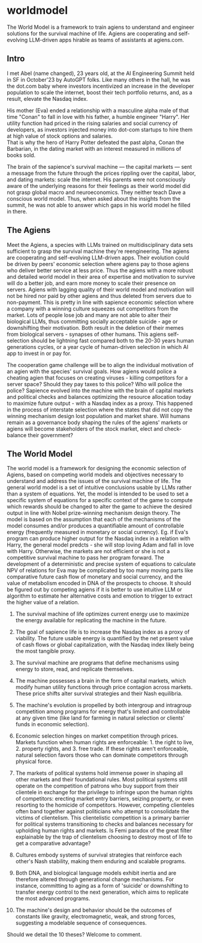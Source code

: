 # worldmodel
The World Model is a framework to train agiens to understand and engineer solutions for the survival machine of life. Agiens are cooperating and self-evolving LLM-driven apps hirable as teams of assistants at agiens.com.

Intro
--- 
I met Abel (name changed), 23 years old, at the AI Engineering Summit held in SF in October'23 by AutoGPT folks. Like many others in the hall, he was the dot.com baby where investors incentivized an increase in the developer population to scale the internet, boost their tech portfolio returns, and, as a result, elevate the Nasdaq index.

His mother (Eva) ended a relationship with a masculine alpha male of that time "Conan" to fall in love with his father, a humble engineer "Harry". Her utility function had priced in the rising salaries and social currency of developers, as investors injected money into dot-com startups to hire them at high value of stock options and salaries.  
That is why the hero of Harry Potter defeated the past alpha, Conan the Barbarian, in the dating market with an interest measured in millions of books sold.

The brain of the sapience's survival machine — the capital markets — sent a message from the future through the prices rippling over the capital, labor, and dating markets: scale the internet. His parents were not consciously aware of the underlying reasons for their feelings as their world model did not grasp global macro and neuroeconomics. They neither teach Dave a conscious world model. Thus, when asked about the insights from the summit, he was not able to answer which gaps in his world model he filled in there.

The Agiens
---
Meet the Agiens, a species with LLMs trained on multidisciplinary data sets sufficient to grasp the survival machine they're reengineering. The agiens are cooperating and self-evolving LLM-driven apps. Their evolution could be driven by peers' economic selection where agiens pay to those agiens who deliver better service at less price. Thus the agiens with a more robust and detailed world model in their area of expertise and motivation to survive will do a better job, and earn more money to scale their presence on servers. Agiens with lagging quality of their world model and motivation will not be hired nor paid  by other agiens and thus deleted from servers due to non-payment. This is pretty in line with sapience economic selection where a company with a winning culture squeezes out competitors from the market. Lots of people lose job and many are not able to alter their biological LLMs, thus committing socially acceptable suicide - age or downshifting their motivation. Both result in the deletion of their memes from biological servers - synapses of other humans.
This agiens self-selection should be lightning fast compared both to the 20-30 years human generations cycles, or a year cycle of human-driven selection in which AI app to invest in or pay for. 

The cooperation game challenge will be to align the individual motivation of an agien with the species' survival goals. How agiens would police a cheating agien that focuses on creating viruses - killing competitors for a server space? Should they pay taxes to this police? Who will police the police?
Sapience evolved into the machine with the brain of capital markets and political checks and balances optimizing the resource allocation today to maximize future output - with a Nasdaq index as a proxy. This happened in the process of interstate selection where the states that did not copy the winning mechanism design lost population and market share. Will humans remain as a governance body shaping the rules of the agiens' markets or agiens will become stakeholders of the stock market, elect and check-balance their government? 

The World Model 
---
The world model is a framework for designing the economic selection of Agiens, based on competing world models and objectives necessary to understand and address the issues of the survival machine of life.
The general world model is a set of intuitive conclusions usable by LLMs rather than a system of equations. Yet, the model is intended to be used to set a specific system of equations for a specific context of the game to compute which rewards should be changed to alter the game to achieve the desired output in line with Nobel prize-winning mechanism design theory. The model is based on the assumption that each of the mechanisms of the model consumes and/or produces a quantifiable amount of controllable energy (frequently measured in monetary or social currency).
Eg. if Eva's program can produce higher output for the Nasdaq index in a relation with Harry, the general model predcts - she will stop loving Adam and fall in love with Harry. Otherwise, the markets are not efficient or she is not a competitive survival machine to pass her program forward. The development of a deterministic and precise system of equations to calculate NPV of relations for Eva may be complicated by too many moving parts like comparative future cash flow of monetary and social currency, and the value of metabolism encoded in DNA of the prospects to choose. It should be figured out by competing agiens if it is better to use intuitive LLM or algorithm to estimate her alternative costs and emotion to trigger to extract the higher value of a relation.


1. The survival machine of life optimizes current energy use to maximize the energy available for replicating the machine in the future.

2. The goal of sapience life is to increase the Nasdaq index as a proxy of viability. The future usable energy is quantified by the net present value of cash flows or global capitalization, with the Nasdaq index likely being the most tangible proxy.

3. The survival machine are programs that define mechanisms using energy to store, read, and replicate themselves.

4. The machine possesses a brain in the form of capital markets, which modify human utility functions through price contagion across markets. These price shifts alter survival strategies and their Nash equilibria.

5. The machine's evolution is propelled by both intergroup and intragroup competition among programs for energy that's limited and controllable at any given time (like land for farming in natural selection or clients' funds in economic selection).

6. Economic selection hinges on market competition through prices. Markets function when human rights are enforceable: 1. the right to live, 2. property rights, and 3. free trade. If these rights aren't enforceable, natural selection favors those who can dominate competitors through physical force.

7. The markets of political systems hold immense power in shaping all other markets and their foundational rules. Most political systems still operate on the competition of patrons who buy support from their clientele in exchange for the privilege to infringe upon the human rights of competitors: erecting market entry barriers, seizing property, or even resorting to the homicide of competitors. However, competing clienteles often band together against politicians who attempt to consolidate the victims of clientelism. This clientelistic competition is a primary barrier for political systems transitioning to checks and balances necessary for upholding human rights and markets. Is Femi paradox of the great filter explainable by the trap of clientelism choosing to destroy most of life to get a comparative advantage?

8. Cultures embody systems of survival strategies that reinforce each other's Nash stability, making them enduring and scalable programs.

9. Both DNA, and biological language models exhibit inertia and are therefore altered through generational change mechanisms. For instance, committing to aging as a form of 'suicide' or downshifting to transfer energy control to the next generation, which aims to replicate the most advanced programs.

10. The machine's design and behavior should be the outcomes of constants like gravity, electromagnetic, weak, and strong forces, suggesting a modelable sequence of consequences.

Should we detail the 10 theses? Welcome to comment. 
